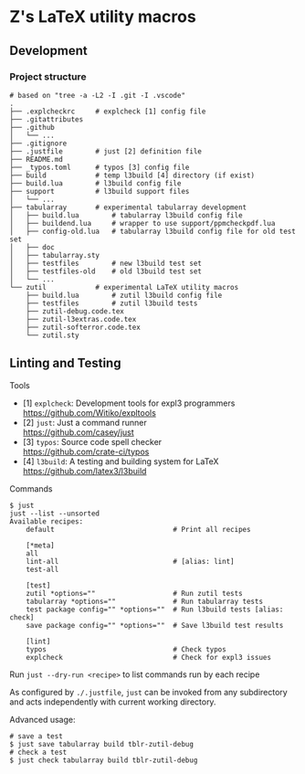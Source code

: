 # Z's LaTeX utility macros

## Development

### Project structure

```
# based on "tree -a -L2 -I .git -I .vscode"
.
├── .explcheckrc     # explcheck [1] config file
├── .gitattributes
├── .github
│   └── ...
├── .gitignore
├── .justfile        # just [2] definition file
├── README.md
├── _typos.toml      # typos [3] config file
├── build            # temp l3build [4] directory (if exist)
├── build.lua        # l3build config file
├── support          # l3build support files
│   └── ...
├── tabularray       # experimental tabularray development
│   ├── build.lua        # tabularray l3build config file
│   ├── buildend.lua     # wrapper to use support/ppmcheckpdf.lua
│   ├── config-old.lua   # tabularray l3build config file for old test set
│   ├── doc
│   ├── tabularray.sty
│   ├── testfiles        # new l3build test set
│   ├── testfiles-old    # old l3build test set   
│   └── ...
└── zutil            # experimental LaTeX utility macros
    ├── build.lua        # zutil l3build config file
    ├── testfiles        # zutil l3build tests
    ├── zutil-debug.code.tex
    ├── zutil-l3extras.code.tex
    ├── zutil-softerror.code.tex
    └── zutil.sty
```

## Linting and Testing

Tools

- [1] `explcheck`: Development tools for expl3 programmers\
      https://github.com/Witiko/expltools
- [2] `just`: Just a command runner\
      https://github.com/casey/just
- [3] `typos`: Source code spell checker\
      https://github.com/crate-ci/typos
- [4] `l3build`: A testing and building system for LaTeX\
      https://github.com/latex3/l3build

Commands

```
$ just
just --list --unsorted
Available recipes:
    default                             # Print all recipes

    [*meta]
    all
    lint-all                            # [alias: lint]
    test-all

    [test]
    zutil *options=""                   # Run zutil tests
    tabularray *options=""              # Run tabularray tests
    test package config="" *options=""  # Run l3build tests [alias: check]
    save package config="" *options=""  # Save l3build test results

    [lint]
    typos                               # Check typos
    explcheck                           # Check for expl3 issues
```

Run `just --dry-run <recipe>` to list commands run by each recipe

As configured by `./.justfile`, `just` can be invoked from any subdirectory and acts independently with current working directory.

Advanced usage:

```shell
# save a test
$ just save tabularray build tblr-zutil-debug
# check a test
$ just check tabularray build tblr-zutil-debug
```
